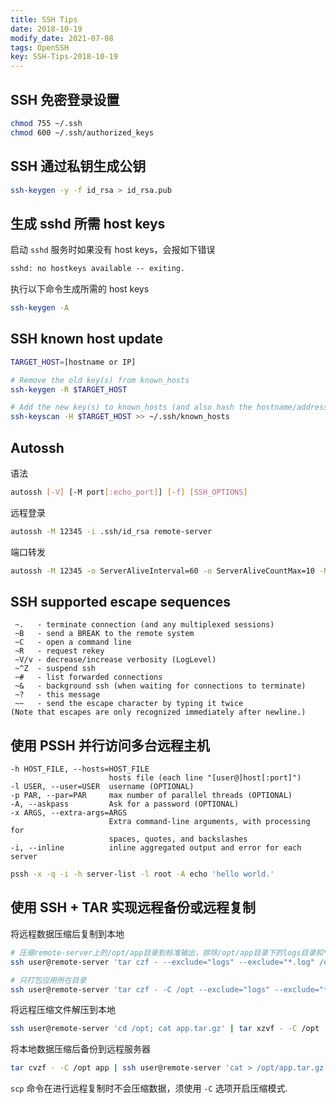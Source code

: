 ```yaml
---
title: SSH Tips
date: 2018-10-19
modify_date: 2021-07-08
tags: OpenSSH
key: SSH-Tips-2018-10-19
---
```


## SSH 免密登录设置

```sh
chmod 755 ~/.ssh
chmod 600 ~/.ssh/authorized_keys
```

## SSH 通过私钥生成公钥

```sh
ssh-keygen -y -f id_rsa > id_rsa.pub
```

## 生成 sshd 所需 host keys

启动 `sshd` 服务时如果没有 host keys，会报如下错误

```txt
sshd: no hostkeys available -- exiting.
```

执行以下命令生成所需的 host keys

```sh
ssh-keygen -A
```

## SSH known host update

```sh
TARGET_HOST=[hostname or IP]

# Remove the old key(s) from known_hosts
ssh-keygen -R $TARGET_HOST

# Add the new key(s) to known_hosts (and also hash the hostname/address)
ssh-keyscan -H $TARGET_HOST >> ~/.ssh/known_hosts
```

<!--more-->

## Autossh

语法

```sh
autossh [-V] [-M port[:echo_port]] [-f] [SSH_OPTIONS]
```

远程登录

```sh
autossh -M 12345 -i .ssh/id_rsa remote-server
```

端口转发

```sh
autossh -M 12345 -o ServerAliveInterval=60 -o ServerAliveCountMax=10 -NT -L 0.0.0.0:8080:remote-server:8080 jump-server
```

## SSH supported escape sequences

```text
 ~.   - terminate connection (and any multiplexed sessions)
 ~B   - send a BREAK to the remote system
 ~C   - open a command line
 ~R   - request rekey
 ~V/v - decrease/increase verbosity (LogLevel)
 ~^Z  - suspend ssh
 ~#   - list forwarded connections
 ~&   - background ssh (when waiting for connections to terminate)
 ~?   - this message
 ~~   - send the escape character by typing it twice
(Note that escapes are only recognized immediately after newline.)
```

## 使用 PSSH 并行访问多台远程主机

```text
-h HOST_FILE, --hosts=HOST_FILE
                      hosts file (each line "[user@]host[:port]")
-l USER, --user=USER  username (OPTIONAL)
-p PAR, --par=PAR     max number of parallel threads (OPTIONAL)
-A, --askpass         Ask for a password (OPTIONAL)
-x ARGS, --extra-args=ARGS
                      Extra command-line arguments, with processing for
                      spaces, quotes, and backslashes
-i, --inline          inline aggregated output and error for each server
```

```sh
pssh -x -q -i -h server-list -l root -A echo 'hello world.'
```

## 使用 SSH + TAR 实现远程备份或远程复制

将远程数据压缩后复制到本地

```sh
# 压缩remote-server上的/opt/app目录到标准输出，排除/opt/app目录下的logs目录和*.log文件
ssh user@remote-server 'tar czf - --exclude="logs" --exclude="*.log" /opt/app' > app.tar.gz

# 只打包应用所在目录
ssh user@remote-server 'tar czf - -C /opt --exclude="logs" --exclude="*.log" app' > app.tar.gz
```

将远程压缩文件解压到本地

```sh
ssh user@remote-server 'cd /opt; cat app.tar.gz' | tar xzvf - -C /opt
```

将本地数据压缩后备份到远程服务器

```sh
tar cvzf - -C /opt app | ssh user@remote-server 'cat > /opt/app.tar.gz'
```

`scp` 命令在进行远程复制时不会压缩数据，须使用 `-C` 选项开启压缩模式.

